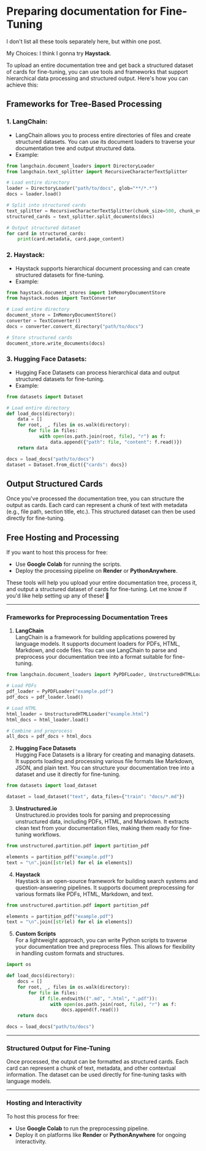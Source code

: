 # Preparing documentation for Fine-Tuning

I don't list all these tools separately here, but within one post.

My Choices:
I think I gonna try __Haystack__.

To upload an entire documentation tree and get back a structured dataset of cards for fine-tuning, you can use tools and frameworks that support hierarchical data processing and structured output. Here's how you can achieve this:

## Frameworks for Tree-Based Processing

### 1. LangChain:
- LangChain allows you to process entire directories of files and create structured datasets. You can use its document loaders to traverse your documentation tree and output structured data.
- Example:
```python
from langchain.document_loaders import DirectoryLoader
from langchain.text_splitter import RecursiveCharacterTextSplitter

# Load entire directory
loader = DirectoryLoader("path/to/docs", glob="**/*.*")
docs = loader.load()

# Split into structured cards
text_splitter = RecursiveCharacterTextSplitter(chunk_size=500, chunk_overlap=50)
structured_cards = text_splitter.split_documents(docs)

# Output structured dataset
for card in structured_cards:
    print(card.metadata, card.page_content)
```

### 2. Haystack:
- Haystack supports hierarchical document processing and can create structured datasets for fine-tuning.
- Example:
```python
from haystack.document_stores import InMemoryDocumentStore
from haystack.nodes import TextConverter

# Load entire directory
document_store = InMemoryDocumentStore()
converter = TextConverter()
docs = converter.convert_directory("path/to/docs")

# Store structured cards
document_store.write_documents(docs)
```

### 3. Hugging Face Datasets:
- Hugging Face Datasets can process hierarchical data and output structured datasets for fine-tuning.
- Example:
```python
from datasets import Dataset

# Load entire directory
def load_docs(directory):
    data = []
    for root, _, files in os.walk(directory):
        for file in files:
            with open(os.path.join(root, file), "r") as f:
                data.append({"path": file, "content": f.read()})
    return data

docs = load_docs("path/to/docs")
dataset = Dataset.from_dict({"cards": docs})
```

## Output Structured Cards
Once you've processed the documentation tree, you can structure the output as cards. Each card can represent a chunk of text with metadata (e.g., file path, section title, etc.). This structured dataset can then be used directly for fine-tuning.

## Free Hosting and Processing
If you want to host this process for free:
- Use __Google Colab__ for running the scripts.
- Deploy the processing pipeline on __Render__ or __PythonAnywhere__.

These tools will help you upload your entire documentation tree, process it, and output a structured dataset of cards for fine-tuning. Let me know if you'd like help setting up any of these! 🚀

---

### Frameworks for Preprocessing Documentation Trees

1. **LangChain**  
LangChain is a framework for building applications powered by language models. It supports document loaders for PDFs, HTML, Markdown, and code files. You can use LangChain to parse and preprocess your documentation tree into a format suitable for fine-tuning.

```python
from langchain.document_loaders import PyPDFLoader, UnstructuredHTMLLoader, TextLoader

# Load PDFs
pdf_loader = PyPDFLoader("example.pdf")
pdf_docs = pdf_loader.load()

# Load HTML
html_loader = UnstructuredHTMLLoader("example.html")
html_docs = html_loader.load()

# Combine and preprocess
all_docs = pdf_docs + html_docs
```

2. **Hugging Face Datasets**  
Hugging Face Datasets is a library for creating and managing datasets. It supports loading and processing various file formats like Markdown, JSON, and plain text. You can structure your documentation tree into a dataset and use it directly for fine-tuning.  

```python
from datasets import load_dataset

dataset = load_dataset("text", data_files={"train": "docs/*.md"})
```

3. **Unstructured.io**  
Unstructured.io provides tools for parsing and preprocessing unstructured data, including PDFs, HTML, and Markdown. It extracts clean text from your documentation files, making them ready for fine-tuning workflows.  

```python
from unstructured.partition.pdf import partition_pdf

elements = partition_pdf("example.pdf")
text = "\n".join([str(el) for el in elements])
```

4. **Haystack**  
Haystack is an open-source framework for building search systems and question-answering pipelines. It supports document preprocessing for various formats like PDFs, HTML, Markdown, and text.  

```python
from unstructured.partition.pdf import partition_pdf

elements = partition_pdf("example.pdf")
text = "\n".join([str(el) for el in elements])
```

5. **Custom Scripts**  
For a lightweight approach, you can write Python scripts to traverse your documentation tree and preprocess files. This allows for flexibility in handling custom formats and structures.  

```python
import os

def load_docs(directory):
    docs = []
    for root, _, files in os.walk(directory):
        for file in files:
            if file.endswith((".md", ".html", ".pdf")):
                with open(os.path.join(root, file), "r") as f:
                    docs.append(f.read())
    return docs

docs = load_docs("path/to/docs")
```

---

### Structured Output for Fine-Tuning  
Once processed, the output can be formatted as structured cards. Each card can represent a chunk of text, metadata, and other contextual information. The dataset can be used directly for fine-tuning tasks with language models.  

---

### Hosting and Interactivity  
To host this process for free:
- Use **Google Colab** to run the preprocessing pipeline.
- Deploy it on platforms like **Render** or **PythonAnywhere** for ongoing interactivity.  
